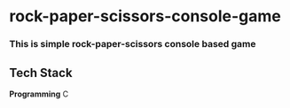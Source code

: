# rock-paper-scissors-console-game

### This is simple rock-paper-scissors console based game
## Tech Stack

**Programming** C
